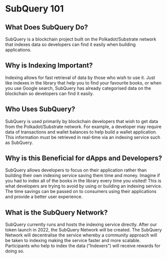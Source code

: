 # SubQuery 101

## What Does SubQuery Do?

SubQuery is a blockchain project built on the Polkadot/Substrate network that indexes data so developers can find it easily when building applications.

## Why is Indexing Important?

Indexing allows for fast retrieval of data by those who wish to use it. Just like indexes in the library that help you to find your favourite books, or when you use Google search, SubQuery has already categorised data on the blockchain so developers can find it easily. 

## Who Uses SubQuery?

SubQuery is used primarily by blockchain developers that wish to get data from the Polkadot/Substrate network. For example, a developer may require data of transactions and wallet balances to help build a wallet application. This information must be retrieved in real-time via an indexing service such as SubQuery.

## Why is this Beneficial for dApps and Developers?

SubQuery allows developers to focus on their application rather than building their own indexing service saving them time and money. Imagine if you had to index all of the books in the library every time you visited! This is what developers are trying to avoid by using or building an indexing service. The time savings can be passed on to consumers using their applications and provide a better user experience.

## What is the SubQuery Network?

SubQuery currently runs and hosts the indexing service directly. After our token launch in 2022, the SubQuery Network will be created. The SubQuery Network will decentralise the service whereby a community approach will be taken to indexing making the service faster and more scalable. Participants who help to index the data (“Indexers”) will receive rewards for doing so.
